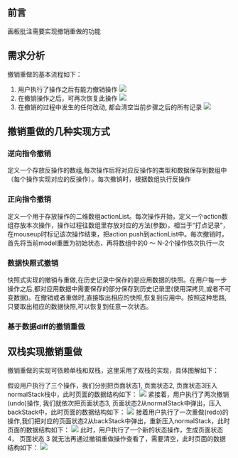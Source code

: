 ## 前言

画板批注需要实现撤销重做的功能

## 需求分析

撤销重做的基本流程如下：
1. 用户执行了操作之后有能力撤销操作
![](https://cdn.jsdelivr.net/gh/chenxiaoyao6228/cloudimg@main/2023/redo-undo-process-1.png)
1. 在撤销操作之后，可再次恢复此操作
![](https://cdn.jsdelivr.net/gh/chenxiaoyao6228/cloudimg@main/2023/redo-undo-process-2.png)
1. 在撤销的过程中发生的任何改动, 都会清空当前步骤之后的所有记录
![](https://cdn.jsdelivr.net/gh/chenxiaoyao6228/cloudimg@main/2023/redo-undo-process-3.png)


## 撤销重做的几种实现方式

### 逆向指令撤销

定义一个存放反操作的数组,每次操作后将对应反操作的类型和数据保存到数组中（每个操作实现对应的反操作）。每次撤销时，根据数组执行反操作

### 正向指令撤销

定义一个用于存放操作的二维数组actionList。每次操作开始，定义一个action数组存放本次操作，操作过程往数组里存放对应的方法(参数)，相当于“打点记录”，在mouseup时标记该次操作结束，把action push到actionList中。每次撤销时，首先将当前model重置为初始状态，再将数组中的0 ～ N-2个操作依次执行一次

### 数据快照式撤销

快照式实现的撤销与重做,在历史记录中保存的是应用数据的快照。在用户每一步操作之后,都对应用数据中需要保存的部分保存到历史记录里(使用深拷⻉,或者不可变数据)。在撤销或者重做时,直接取出相应的快照,恢复到应用中。按照这种思路,只要取出相应的数据快照,可以恢复到任意一次状态。

### 基于数据diff的撤销重做

## 双栈实现撤销重做

撤销重做的实现可依赖单栈和双栈，这里采用了双栈的实现，具体图解如下：

假设用户执行了三个操作，我们分别把页面状态1, 页面状态2, 页面状态3压入normalStack栈中，此时页面的数据结构如下：
![](https://cdn.jsdelivr.net/gh/chenxiaoyao6228/cloudimg@main/2023/redo-undo-two-stack-1.png)
紧接着，用户执行了两次撤销(undo)操作, 我们就依次把页面状态3, 页面状态2从normalStack中弹出，压入backStack中，此时页面的数据结构如下：
![](https://cdn.jsdelivr.net/gh/chenxiaoyao6228/cloudimg@main/2023/redo-undo-two-stack-2.png)
接着用户执行了一次重做(redo)的操作,我们把对应的页面状态2从backStack中弹出，重新压入normalStack，此时页面的数据结构如下：
![](https://cdn.jsdelivr.net/gh/chenxiaoyao6228/cloudimg@main/2023/redo-undo-two-stack-3.png)
此时，用户执行了一个新的状态操作，生成页面状态 4， 页面状态 3 就无法再通过撤销重做操作查看了，需要清空，此时页面的数据结构如下：
![](https://cdn.jsdelivr.net/gh/chenxiaoyao6228/cloudimg@main/2023/redo-undo-two-stack-4.png)


